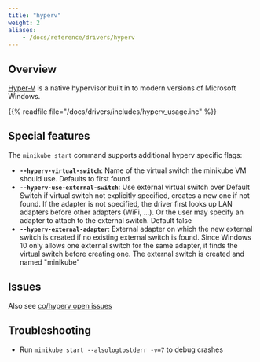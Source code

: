```yaml
---
title: "hyperv"
weight: 2
aliases:
    - /docs/reference/drivers/hyperv
---
```

## Overview

[Hyper-V](https://docs.microsoft.com/en-us/virtualization/hyper-v-on-windows/) is a native hypervisor built in to modern versions of Microsoft Windows.

{{% readfile file="/docs/drivers/includes/hyperv_usage.inc" %}}

## Special features

The `minikube start` command supports additional hyperv specific flags:

* **`--hyperv-virtual-switch`**: Name of the virtual switch the minikube VM should use. Defaults to first found
* **`--hyperv-use-external-switch`**: Use external virtual switch over Default Switch if virtual switch not explicitly specified, creates a new one if not found. If the adapter is not specified, the driver first looks up LAN adapters before other adapters (WiFi, ...). Or the user may specify an adapter to attach to the external switch. Default false
* **`--hyperv-external-adapter`**:  External adapter on which the new external switch is created if no existing external switch is found. Since Windows 10 only allows one external switch for the same adapter, it finds the virtual switch before creating one. The external switch is created and named "minikube"

## Issues

Also see [co/hyperv open issues](https://github.com/kubernetes/minikube/labels/co%2Fhyperv)

## Troubleshooting

* Run `minikube start --alsologtostderr -v=7` to debug crashes
